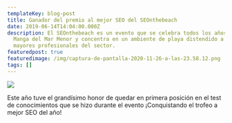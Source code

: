 ```yaml
---
templateKey: blog-post
title: Ganador del premio al mejor SEO del SEOnthebeach
date: 2019-06-14T14:04:00.000Z
description: El SEOnthebeach es un evento que se celebra todos los años en la
  Manga del Mar Menor y concentra en un ambiente de playa distendido a los
  mayores profesionales del sector.
featuredpost: true
featuredimage: /img/captura-de-pantalla-2020-11-26-a-las-23.58.12.png
tags: []
---
```

![](/img/captura-de-pantalla-2020-11-26-a-las-23.58.12.png)

Este año tuve el grandísimo honor de quedar en primera posición en el test de conocimientos que se hizo durante el evento ¡Conquistando el trofeo a mejor SEO del año!
